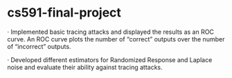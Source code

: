 # cs591-final-project
· Implemented basic tracing attacks and displayed the results as an ROC curve. An ROC curve plots the number of “correct” outputs over the number of “incorrect” outputs. 

· Developed different estimators for Randomized Response and Laplace noise and evaluate their ability against tracing attacks.
